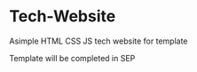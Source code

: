 # Tech-Website
 Asimple HTML CSS JS tech website for template 


Template will be completed in SEP 



